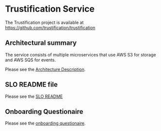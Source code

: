 # Trustification Service

The Trustification project is available at https://github.com/trustification/trustification

## Architectural summary

The service consists of multiple microservices that use AWS S3 for storage and AWS SQS for events.

Please see the [Architecture Description](https://docs.google.com/document/d/1VA7VMNcqAbxEQMZSpLEOa7v8u0gHI77PT-TJ9MeuGz8/edit).

## SLO README file

Please see the [SLO README](SLO_README.md)

## Onboarding Questionaire

Please see the [onboarding questionaire](https://docs.google.com/document/d/1j-LJpIIUdVUcZlFHqSx-LqosuJ7f627iTmLw4k1jx5c/edit#heading=h.r5v1oyh75oer).
